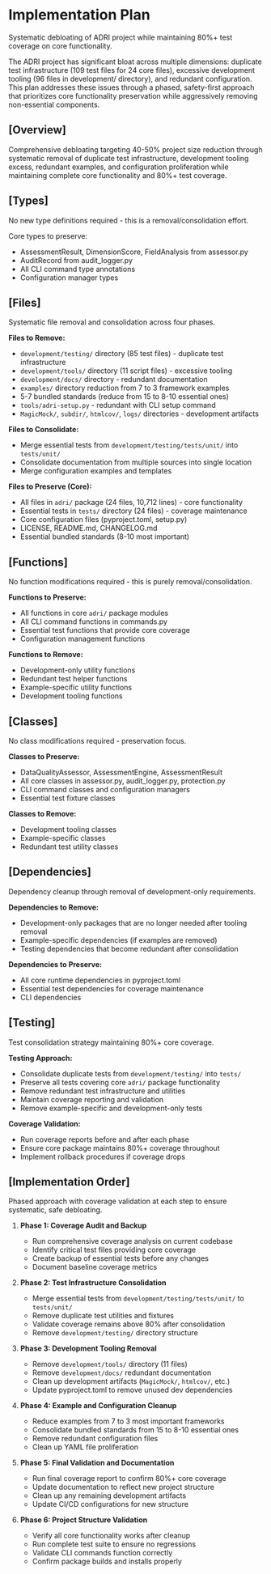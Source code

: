# Implementation Plan

Systematic debloating of ADRI project while maintaining 80%+ test coverage on core functionality.

The ADRI project has significant bloat across multiple dimensions: duplicate test infrastructure (109 test files for 24 core files), excessive development tooling (96 files in development/ directory), and redundant configuration. This plan addresses these issues through a phased, safety-first approach that prioritizes core functionality preservation while aggressively removing non-essential components.

## [Overview]

Comprehensive debloating targeting 40-50% project size reduction through systematic removal of duplicate test infrastructure, development tooling excess, redundant examples, and configuration proliferation while maintaining complete core functionality and 80%+ test coverage.

## [Types]

No new type definitions required - this is a removal/consolidation effort.

Core types to preserve:
- AssessmentResult, DimensionScore, FieldAnalysis from assessor.py
- AuditRecord from audit_logger.py  
- All CLI command type annotations
- Configuration manager types

## [Files]

Systematic file removal and consolidation across four phases.

**Files to Remove:**
- `development/testing/` directory (85 test files) - duplicate test infrastructure
- `development/tools/` directory (11 script files) - excessive tooling
- `development/docs/` directory - redundant documentation
- `examples/` directory reduction from 7 to 3 framework examples
- 5-7 bundled standards (reduce from 15 to 8-10 essential ones)
- `tools/adri-setup.py` - redundant with CLI setup command
- `MagicMock/`, `subdir/`, `htmlcov/`, `logs/` directories - development artifacts

**Files to Consolidate:**
- Merge essential tests from `development/testing/tests/unit/` into `tests/unit/`
- Consolidate documentation from multiple sources into single location
- Merge configuration examples and templates

**Files to Preserve (Core):**
- All files in `adri/` package (24 files, 10,712 lines) - core functionality
- Essential tests in `tests/` directory (24 files) - coverage maintenance  
- Core configuration files (pyproject.toml, setup.py)
- LICENSE, README.md, CHANGELOG.md
- Essential bundled standards (8-10 most important)

## [Functions]

No function modifications required - this is purely removal/consolidation.

**Functions to Preserve:**
- All functions in core `adri/` package modules
- All CLI command functions in commands.py
- Essential test functions that provide core coverage
- Configuration management functions

**Functions to Remove:**
- Development-only utility functions
- Redundant test helper functions
- Example-specific utility functions
- Development tooling functions

## [Classes]

No class modifications required - preservation focus.

**Classes to Preserve:**
- DataQualityAssessor, AssessmentEngine, AssessmentResult
- All core classes in assessor.py, audit_logger.py, protection.py
- CLI command classes and configuration managers
- Essential test fixture classes

**Classes to Remove:**
- Development tooling classes
- Example-specific classes  
- Redundant test utility classes

## [Dependencies]

Dependency cleanup through removal of development-only requirements.

**Dependencies to Remove:**
- Development-only packages that are no longer needed after tooling removal
- Example-specific dependencies (if examples are removed)
- Testing dependencies that become redundant after consolidation

**Dependencies to Preserve:**
- All core runtime dependencies in pyproject.toml
- Essential test dependencies for coverage maintenance
- CLI dependencies

## [Testing]

Test consolidation strategy maintaining 80%+ core coverage.

**Testing Approach:**
- Consolidate duplicate tests from `development/testing/` into `tests/`
- Preserve all tests covering core `adri/` package functionality
- Remove redundant test infrastructure and utilities
- Maintain coverage reporting and validation
- Remove example-specific and development-only tests

**Coverage Validation:**
- Run coverage reports before and after each phase
- Ensure core package maintains 80%+ coverage throughout
- Implement rollback procedures if coverage drops

## [Implementation Order]

Phased approach with coverage validation at each step to ensure systematic, safe debloating.

1. **Phase 1: Coverage Audit and Backup**
   - Run comprehensive coverage analysis on current codebase
   - Identify critical test files providing core coverage
   - Create backup of essential tests before any changes
   - Document baseline coverage metrics

2. **Phase 2: Test Infrastructure Consolidation**
   - Merge essential tests from `development/testing/tests/unit/` to `tests/unit/`
   - Remove duplicate test utilities and fixtures
   - Validate coverage remains above 80% after consolidation
   - Remove `development/testing/` directory structure

3. **Phase 3: Development Tooling Removal**
   - Remove `development/tools/` directory (11 files)
   - Remove `development/docs/` redundant documentation
   - Clean up development artifacts (`MagicMock/`, `htmlcov/`, etc.)
   - Update pyproject.toml to remove unused dev dependencies

4. **Phase 4: Example and Configuration Cleanup**
   - Reduce examples from 7 to 3 most important frameworks
   - Consolidate bundled standards from 15 to 8-10 essential ones
   - Remove redundant configuration files
   - Clean up YAML file proliferation

5. **Phase 5: Final Validation and Documentation**
   - Run final coverage report to confirm 80%+ core coverage
   - Update documentation to reflect new project structure
   - Clean up any remaining development artifacts
   - Update CI/CD configurations for new structure

6. **Phase 6: Project Structure Validation**
   - Verify all core functionality works after cleanup
   - Run complete test suite to ensure no regressions
   - Validate CLI commands function correctly
   - Confirm package builds and installs properly
